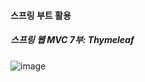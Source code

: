 #### 스프링 부트 활용
##### 스프링 웹 MVC 7부: Thymeleaf

![image](https://user-images.githubusercontent.com/40969203/110207974-bed3a600-7ec9-11eb-932c-96e25207d4f0.png)
